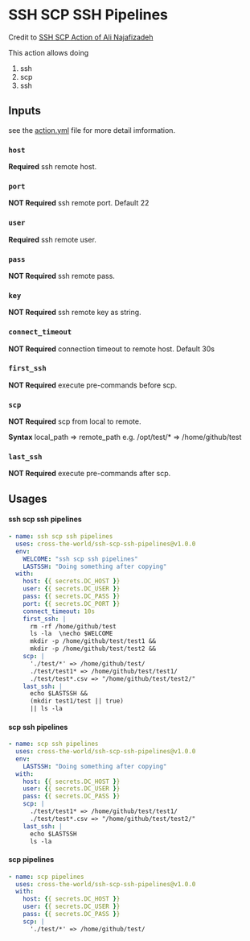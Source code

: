 # SSH SCP SSH Pipelines

Credit to [SSH SCP Action of Ali Najafizadeh](https://github.com/alinz/ssh-scp-action)

This action allows doing 
1. ssh
2. scp
3. ssh

## Inputs
see the [action.yml](./action.yml) file for more detail imformation.

### `host`

**Required** ssh remote host.

### `port`

**NOT Required** ssh remote port. Default 22

### `user`

**Required** ssh remote user.

### `pass`

**NOT Required** ssh remote pass.

### `key`

**NOT Required** ssh remote key as string.

### `connect_timeout`

**NOT Required** connection timeout to remote host. Default 30s

### `first_ssh`

**NOT Required** execute pre-commands before scp.

### `scp`

**NOT Required** scp from local to remote.

**Syntax**
local_path => remote_path
e.g.
/opt/test/* => /home/github/test

### `last_ssh`

**NOT Required** execute pre-commands after scp.


## Usages

#### ssh scp ssh pipelines
```yaml
- name: ssh scp ssh pipelines
  uses: cross-the-world/ssh-scp-ssh-pipelines@v1.0.0
  env:
    WELCOME: "ssh scp ssh pipelines"
    LASTSSH: "Doing something after copying"
  with:
    host: {{ secrets.DC_HOST }}
    user: {{ secrets.DC_USER }}
    pass: {{ secrets.DC_PASS }}
    port: {{ secrets.DC_PORT }}
    connect_timeout: 10s
    first_ssh: |
      rm -rf /home/github/test
      ls -la  \necho $WELCOME 
      mkdir -p /home/github/test/test1 && 
      mkdir -p /home/github/test/test2 &&
    scp: |
      './test/*' => /home/github/test/
      ./test/test1* => /home/github/test/test1/
      ./test/test*.csv => "/home/github/test/test2/"
    last_ssh: |
      echo $LASTSSH && 
      (mkdir test1/test || true)
      || ls -la
```

#### scp ssh pipelines
```yaml
- name: scp ssh pipelines
  uses: cross-the-world/ssh-scp-ssh-pipelines@v1.0.0
  env:
    LASTSSH: "Doing something after copying"
  with:
    host: {{ secrets.DC_HOST }}
    user: {{ secrets.DC_USER }}
    pass: {{ secrets.DC_PASS }}
    scp: |
      ./test/test1* => /home/github/test/test1/
      ./test/test*.csv => "/home/github/test/test2/"
    last_ssh: |
      echo $LASTSSH 
      ls -la
```

#### scp pipelines
```yaml
- name: scp pipelines
  uses: cross-the-world/ssh-scp-ssh-pipelines@v1.0.0
  with:
    host: {{ secrets.DC_HOST }}
    user: {{ secrets.DC_USER }}
    pass: {{ secrets.DC_PASS }}
    scp: |
      './test/*' => /home/github/test/
```

  
